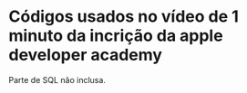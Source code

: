 # Códigos usados no vídeo de 1 minuto da incrição da apple developer academy
Parte de SQL não inclusa.
